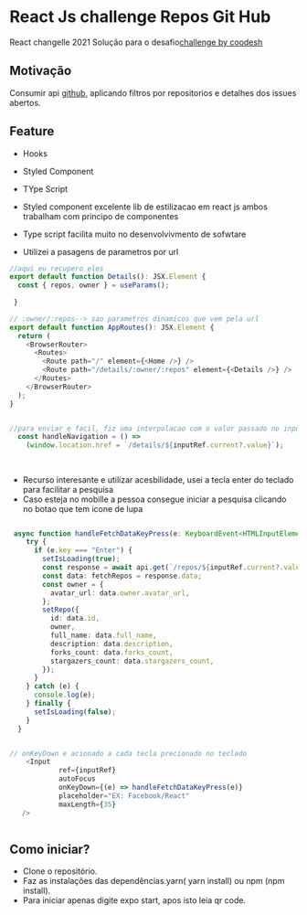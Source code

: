 # React Js challenge Repos Git Hub
React changelle 2021
Solução para o desafio[challenge by coodesh](https://github.com/nolifretes/Desafio-WEB-React)


##  Motivação
Consumir api [github](https://docs.github.com/pt/rest/reference/repos), aplicando filtros por repositorios e detalhes dos issues abertos.</br>

##


## Feature
- Hooks
- Styled Component
- TYpe Script

- Styled component excelente lib de estilizacao em react js ambos trabalham com principo de componentes
- Type script facilita muito no desenvolvivmento de sofwtare
- Utilizei a pasagens de parametros por url

``` typescript
//aqui eu recupero eles
export default function Details(): JSX.Element {
  const { repos, owner } = useParams();
  
 } 

// :owner/:repos--> sao parametros dinamicos que vem pela url
export default function AppRoutes(): JSX.Element {
  return (
    <BrowserRouter>
      <Routes>
        <Route path="/" element={<Home />} />
        <Route path="/details/:owner/:repos" element={<Details />} />
      </Routes>
    </BrowserRouter>
  );
}


//para enviar e facil, fiz uma interpolacao com o valor passado no input
  const handleNavigation = () =>
    (window.location.href = `/details/${inputRef.current?.value}`);



```

##

- Recurso interesante e utilizar acesbilidade, usei a tecla enter do teclado para facilitar a pesquisa
- Caso esteja no mobille a pessoa consegue iniciar a pesquisa clicando no botao que tem icone de lupa

```  typescript

 async function handleFetchDataKeyPress(e: KeyboardEvent<HTMLInputElement>) {
    try {
      if (e.key === "Enter") {
        setIsLoading(true);
        const response = await api.get(`/repos/${inputRef.current?.value}`);
        const data: fetchRepos = response.data;
        const owner = {
          avatar_url: data.owner.avatar_url,
        };
        setRepo({
          id: data.id,
          owner,
          full_name: data.full_name,
          description: data.description,
          forks_count: data.forks_count,
          stargazers_count: data.stargazers_count,
        });
      }
    } catch (e) {
      console.log(e);
    } finally {
      setIsLoading(false);
    }
  }


// onKeyDown e acionado a cada tecla precionado no teclado
    <Input
            ref={inputRef}
            autoFocus
            onKeyDown={(e) => handleFetchDataKeyPress(e)}
            placeholder="EX: Facebook/React"
            maxLength={35}
   />



```

## Como iniciar?
- Clone o repositório.
- Faz as instalações das dependências.yarn( yarn install) ou npm (npm install).
- Para iniciar apenas digite expo start, apos isto leia qr code.


